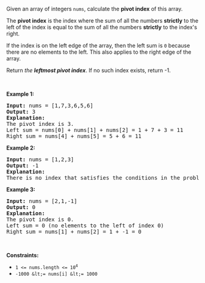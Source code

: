 Given an array of integers `` nums ``, calculate the __pivot index__ of this array.

The __pivot index__ is the index where the sum of all the numbers __strictly__ to the left of the index is equal to the sum of all the numbers __strictly__ to the index's right.

If the index is on the left edge of the array, then the left sum is `` 0 `` because there are no elements to the left. This also applies to the right edge of the array.

Return _the __leftmost pivot index___. If no such index exists, return -1.

&nbsp;

__Example 1:__

<pre>
<strong>Input:</strong> nums = [1,7,3,6,5,6]
<strong>Output:</strong> 3
<strong>Explanation:</strong>
The pivot index is 3.
Left sum = nums[0] + nums[1] + nums[2] = 1 + 7 + 3 = 11
Right sum = nums[4] + nums[5] = 5 + 6 = 11
</pre>

__Example 2:__

<pre>
<strong>Input:</strong> nums = [1,2,3]
<strong>Output:</strong> -1
<strong>Explanation:</strong>
There is no index that satisfies the conditions in the problem statement.</pre>

__Example 3:__

<pre>
<strong>Input:</strong> nums = [2,1,-1]
<strong>Output:</strong> 0
<strong>Explanation:</strong>
The pivot index is 0.
Left sum = 0 (no elements to the left of index 0)
Right sum = nums[1] + nums[2] = 1 + -1 = 0
</pre>

&nbsp;

__Constraints:__

*   <code>1 &lt;= nums.length &lt;= 10<sup>4</sup></code>
*   `` -1000 &lt;= nums[i] &lt;= 1000 ``